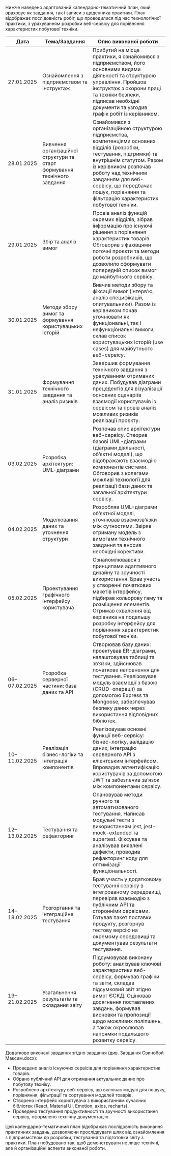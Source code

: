 Нижче наведено адаптований календарно-тематичний план, який враховує як завдання, так і записи з щоденника практики. План відображає послідовність робіт, що проводилися під час технологічної практики, з урахуванням розробки веб-сервісу для порівняння характеристик побутової техніки.

| Дата            | Тема/Завдання                                                                                                                                                                 | Опис виконаної роботи                                                                                                                                                                                                                                                                                                                     |
|---------------------|-----------------------------------------------------------------------------------------------------------------------------------------------------------------------------------|-----------------------------------------------------------------------------------------------------------------------------------------------------------------------------------------------------------------------------------------------------------------------------------------------------------------------------------------------|
| 27.01.2025      | Ознайомлення з підприємством та інструктаж                                                                                                                                    | Прибутий на місце практики, я ознайомився з підприємством, його основними видами діяльності та структурою управління. Пройшов інструктаж з охорони праці та техніки безпеки, підписав необхідні документи та узгодив графік робіт із керівником.                                                                     |
| 28.01.2025      | Вивчення організаційної структури та старт формування технічного завдання                                                                                                      | Ознайомився з організаційною структурою підприємства, компетенціями основних відділів (розробки, тестування, підтримки) та внутрішнім статутом. Разом із керівником розпочав роботу над технічним завданням для веб-сервісу, що передбачає пошук, порівняння та фільтрацію характеристик побутової техніки.              |
| 29.01.2025      | Збір та аналіз вимог                                                                                                                                                           | Провів аналіз функцій окремих відділів, зібрав інформацію про існуючі рішення з порівняння характеристик товарів. Обговорив з фахівцями поточні проєкти та методи роботи розробників, що дозволило сформувати попередній список вимог до майбутнього сервісу.                                                          |
| 30.01.2025      | Методи збору вимог та формування користувацьких історій                                                                                                                       | Вивчив методи збору та фіксації вимог (інтерв’ю, аналіз специфікацій, опитувальники). Разом із керівником почав уточнювати як функціональні, так і нефункціональні вимоги, склав список користувацьких історій (use cases) для майбутнього веб-сервісу.                                                             |
| 31.01.2025      | Формування технічного завдання та аналіз ризиків                                                                                                                               | Завершив формування технічного завдання з урахуванням отриманих даних. Побудував діаграми прецедентів для візуалізації основних сценаріїв взаємодії користувачів із сервісом та провів аналіз можливих ризиків реалізації проєкту.                                                                                        |
| 03.02.2025      | Розробка архітектури: UML-діаграми                                                                                                                                             | Розпочав опис архітектури веб-сервісу. Створив базові UML-діаграми (діаграми діяльності, об’єктні моделі), що відображають взаємодію компонентів системи. Обговорив з колегами можливі технології для реалізації бази даних та загальної архітектури сервісу.                                                           |
| 04.02.2025      | Моделювання даних та уточнення структури                                                                                                                                       | Розробляв UML-діаграми об’єктної моделі, уточнював взаємозв’язки між сутностями. Звіряв отриману модель з вимогами технічного завдання та вносив необхідні корективи.                                                                                                                           |
| 05.02.2025      | Проектування графічного інтерфейсу користувача                                                                                                                                  | Ознайомлювався з принципами адаптивного дизайну та зручності використання. Брав участь у створенні початкових макетів інтерфейсу, підбирав кольорову гаму та розміщення елементів. Отримав схвалення від керівника на подальшу розробку інтерфейсу для порівняння характеристик побутової техніки.                           |
| 06–07.02.2025   | Розробка серверної частини: база даних та API                                                                                                                                    | Створював базу даних: проектував ER-діаграми, налаштовував таблиці та зв’язки, здійснював початкове наповнення для тестування. Реалізовував модуль взаємодії з базою (CRUD-операції) за допомогою Express та Mongoose, забезпечував безпеку даних через використання відповідних бібліотек.                           |
| 10–11.02.2025   | Реалізація бізнес-логіки та інтеграція компонентів                                                                                                                             | Реалізовував основні функції веб-сервісу: бізнес-логіку, валідацію даних, інтеграцію серверного API з клієнтським інтерфейсом. Впровадив автентифікацію користувачів за допомогою JWT та забезпечив зв’язок між компонентами сервісу.                                                                     |
| 12–13.02.2025   | Тестування та рефакторинг                                                                                                                                                       | Опановував методи ручного та автоматизованого тестування. Написав модульні тести з використанням jest, jest-mock-extended та supertest. Фіксував та аналізував виявлені дефекти, проводив рефакторинг коду для оптимізації функціональності.                                                                  |
| 14–18.02.2025   | Розгортання та інтеграційне тестування                                                                                                                                          | Брав участь у додатковому тестуванні сервісу в інтегрованому середовищі, перевіряв взаємодію з публічним API та сторонніми сервісами. Готував пакет поставки продукту, розгорнув тестову версію на окремому середовищі та документував результати тестування.                                                     |
| 19–21.02.2025   | Узагальнення результатів та складання звіту                                                                                                                                     | Підсумовував виконану роботу: аналізував ключові характеристики веб-сервісу, формував графіки та звіти, складав підсумковий звіт згідно вимог ЄСКД. Оцінював досягнення поставлених завдань, формував висновки та пропозиції щодо можливих поліпшень, а також окреслював напрямки подальшого розвитку сервісу.      |

Додатково виконані завдання згідно завдання (див. Завдання Свинобой Максим.docx):  
- Проведено аналіз існуючих сервісів для порівняння характеристик товарів.  
- Обрано публічний API для отримання актуальних даних про побутову техніку.  
- Розроблено архітектуру веб-сервісу, що включає модулі для пошуку, порівняння, фільтрації та сортування моделей товарів.  
- Створено інтерфейс користувача з використанням сучасних бібліотек (React, Material UI, Emotion, axios, recharts).  
- Проведено тестування продуктивності та зручності використання сервісу, оформлено технічну документацію.

Цей календарно-тематичний план відображає послідовність виконання практичних завдань, дозволяючи прослідкувати шлях від ознайомлення з підприємством до розробки, тестування та підготовки звіту з практики. План побудовано так, щоб демонструвати не лише технічні, але й організаційні аспекти виконаної роботи.
